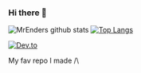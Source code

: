 ### Hi there 👋


![MrEnders github stats](https://github-readme-stats.vercel.app/api?username=MrEnder0)
[![Top Langs](https://github-readme-stats.vercel.app/api/top-langs/?username=MrEnder0)](https://github.com/MrEnder0/github-readme-stats)

[![Dev.to](https://github-readme-stats.vercel.app/api/pin/?username=MrEnder0&repo=StoneBoardLauncher)](https://github.com/MrEnder0/StoneBoardLauncher)

My fav repo I made /\
